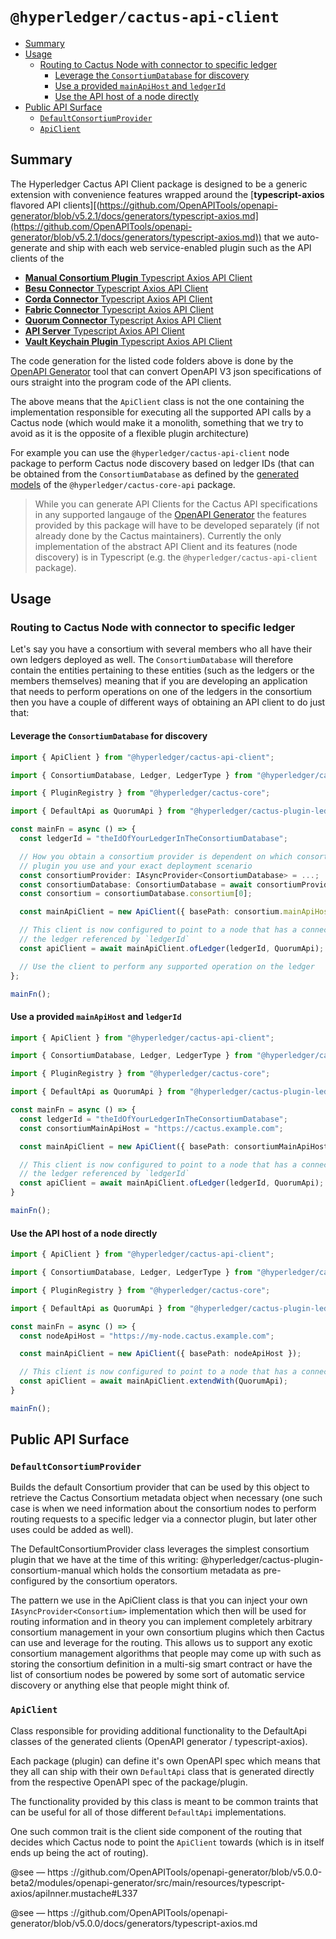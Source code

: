 # `@hyperledger/cactus-api-client` <!-- omit in toc -->

- [Summary](#summary)
- [Usage](#usage)
  - [Routing to Cactus Node with connector to specific ledger](#routing-to-cactus-node-with-connector-to-specific-ledger)
    - [Leverage the `ConsortiumDatabase` for discovery](#leverage-the-consortiumdatabase-for-discovery)
    - [Use a provided `mainApiHost` and `ledgerId`](#use-a-provided-mainapihost-and-ledgerid)
    - [Use the API host of a node directly](#use-the-api-host-of-a-node-directly)
- [Public API Surface](#public-api-surface)
  - [`DefaultConsortiumProvider`](#defaultconsortiumprovider)
  - [`ApiClient`](#apiclient)

## Summary

The Hyperledger Cactus API Client package is designed to be a generic extension with convenience features wrapped around the
[**typescript-axios** flavored API clients][(https://github.com/OpenAPITools/openapi-generator/blob/v5.2.1/docs/generators/typescript-axios.md](https://github.com/OpenAPITools/openapi-generator/blob/v5.2.1/docs/generators/typescript-axios.md)) that we auto-generate and ship with each web service-enabled
plugin such as the API clients of the
* [**Manual Consortium Plugin** Typescript Axios API Client](https://github.com/hyperledger/cactus/tree/main/packages/cactus-plugin-consortium-manual/src/main/typescript/generated/openapi/typescript-axios)
* [**Besu Connector** Typescript Axios API Client](https://github.com/hyperledger/cactus/tree/main/packages/cactus-plugin-ledger-connector-besu/src/main/typescript/generated/openapi/typescript-axios)
* [**Corda Connector** Typescript Axios API Client](https://github.com/hyperledger/cactus/tree/main/packages/cactus-plugin-ledger-connector-corda/src/main/typescript/generated/openapi/typescript-axios)
* [**Fabric Connector** Typescript Axios API Client](https://github.com/hyperledger/cactus/tree/main/packages/cactus-plugin-ledger-connector-fabric/src/main/typescript/generated/openapi/typescript-axios)
* [**Quorum Connector** Typescript Axios API Client](https://github.com/hyperledger/cactus/tree/main/packages/cactus-plugin-ledger-connector-quorum/src/main/typescript/generated/openapi/typescript-axios)
* [**API Server** Typescript Axios API Client](https://github.com/hyperledger/cactus/tree/main/packages/cactus-cmd-api-server/src/main/typescript/generated/openapi/typescript-axios)
* [**Vault Keychain Plugin** Typescript Axios API Client](https://github.com/hyperledger/cactus/tree/main/packages/cactus-plugin-keychain-vault/src/main/typescript/generated/openapi/typescript-axios)

The code generation for the listed code folders above is done by the [OpenAPI Generator](https://github.com/OpenAPITools/openapi-generator) tool that can convert OpenAPI V3 json specifications of ours straight into the program code of the API clients.

The above means that the `ApiClient` class is not the one containing the implementation
responsible for executing all the supported API calls by a Cactus node (which would make
it a monolith, something that we try to avoid as it is the opposite of a flexible plugin
architecture)

For example you can use the `@hyperledger/cactus-api-client` node package to perform
Cactus node discovery based on ledger IDs (that can be obtained from the `ConsortiumDatabase` as defined by the [generated models](https://github.com/hyperledger/cactus/blob/main/packages/cactus-core-api/src/main/typescript/generated/openapi/typescript-axios/api.ts) of the `@hyperledger/cactus-core-api` package.

> While you can generate API Clients for the Cactus API specifications in any supported langauge of the [OpenAPI Generator](https://github.com/OpenAPITools/openapi-generator) the features provided by this package will have to be developed separately (if not already done by the Cactus maintainers).
> Currently the only implementation of the abstract API Client and its features (node discovery) is in Typescript (e.g. the `@hyperledger/cactus-api-client` package).
## Usage

### Routing to Cactus Node with connector to specific ledger

Let's say you have a consortium with several members who all have their own ledgers deployed as well.
The `ConsortiumDatabase` will therefore contain the entities pertaining to these entities
(such as the ledgers or the members themselves) meaning that if you are developing an
application that needs to perform operations on one of the ledgers in the consortium then
you have a couple of different ways of obtaining an API client to do just that:

#### Leverage the `ConsortiumDatabase` for discovery

```typescript
import { ApiClient } from "@hyperledger/cactus-api-client";

import { ConsortiumDatabase, Ledger, LedgerType } from "@hyperledger/cactus-core-api";

import { PluginRegistry } from "@hyperledger/cactus-core";

import { DefaultApi as QuorumApi } from "@hyperledger/cactus-plugin-ledger-connector-quorum";

const mainFn = async () => {
  const ledgerId = "theIdOfYourLedgerInTheConsortiumDatabase";

  // How you obtain a consortium provider is dependent on which consortium
  // plugin you use and your exact deployment scenario
  const consortiumProvider: IAsyncProvider<ConsortiumDatabase> = ...;
  const consortiumDatabase: ConsortiumDatabase = await consortiumProvider.get();
  const consortium = consortiumDatabase.consortium[0];

  const mainApiClient = new ApiClient({ basePath: consortium.mainApiHost });

  // This client is now configured to point to a node that has a connector to
  // the ledger referenced by `ledgerId`
  const apiClient = await mainApiClient.ofLedger(ledgerId, QuorumApi);

  // Use the client to perform any supported operation on the ledger
};

mainFn();
```

#### Use a provided `mainApiHost` and `ledgerId`

```typescript
import { ApiClient } from "@hyperledger/cactus-api-client";

import { ConsortiumDatabase, Ledger, LedgerType } from "@hyperledger/cactus-core-api";

import { PluginRegistry } from "@hyperledger/cactus-core";

import { DefaultApi as QuorumApi } from "@hyperledger/cactus-plugin-ledger-connector-quorum";

const mainFn = async () => {
  const ledgerId = "theIdOfYourLedgerInTheConsortiumDatabase";
  const consortiumMainApiHost = "https://cactus.example.com";

  const mainApiClient = new ApiClient({ basePath: consortiumMainApiHost });

  // This client is now configured to point to a node that has a connector to
  // the ledger referenced by `ledgerId`
  const apiClient = await mainApiClient.ofLedger(ledgerId, QuorumApi);
}

mainFn();
```

#### Use the API host of a node directly

```typescript
import { ApiClient } from "@hyperledger/cactus-api-client";

import { ConsortiumDatabase, Ledger, LedgerType } from "@hyperledger/cactus-core-api";

import { PluginRegistry } from "@hyperledger/cactus-core";

import { DefaultApi as QuorumApi } from "@hyperledger/cactus-plugin-ledger-connector-quorum";

const mainFn = async () => {
  const nodeApiHost = "https://my-node.cactus.example.com";

  const mainApiClient = new ApiClient({ basePath: nodeApiHost });

  // This client is now configured to point to a node that has a connector to the ledger of your choice
  const apiClient = await mainApiClient.extendWith(QuorumApi);
}

mainFn();
```

## Public API Surface

### `DefaultConsortiumProvider`

Builds the default Consortium provider that can be used by this object to retrieve the Cactus Consortium metadata object when necessary (one such case is when we need information about the consortium nodes to perform routing requests to a specific ledger via a connector plugin, but later other uses could be added as well).

The DefaultConsortiumProvider class leverages the simplest consortium plugin that we have at the time of this writing: @hyperledger/cactus-plugin-consortium-manual which holds the consortium metadata as pre-configured by the consortium operators.

The pattern we use in the ApiClient class is that you can inject your own `IAsyncProvider<Consortium>` implementation which then will be used for routing information and in theory you can implement completely arbitrary consortium management in your own consortium plugins which then Cactus can use and leverage for the routing. This allows us to support any exotic consortium management algorithms that people may come up with such as storing the consortium definition in a multi-sig smart contract or have the list of consortium nodes be powered by some sort of automatic service discovery or anything else that people might think of.

### `ApiClient`

Class responsible for providing additional functionality to the DefaultApi classes of the generated clients (OpenAPI generator / typescript-axios).

Each package (plugin) can define it's own OpenAPI spec which means that they all can ship with their own `DefaultApi` class that is generated directly from the respective OpenAPI spec of the package/plugin.

The functionality provided by this class is meant to be common traints that can be useful for all of those different `DefaultApi` implementations.

One such common trait is the client side component of the routing that decides which Cactus node to point the `ApiClient` towards (which is in itself ends up being the act of routing).

@see — https ://github.com/OpenAPITools/openapi-generator/blob/v5.0.0-beta2/modules/openapi-generator/src/main/resources/typescript-axios/apiInner.mustache#L337

@see — https ://github.com/OpenAPITools/openapi-generator/blob/v5.0.0/docs/generators/typescript-axios.md
